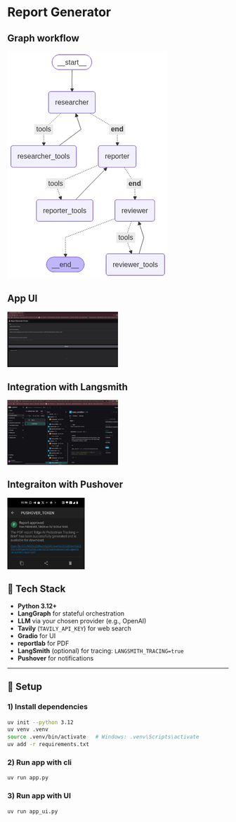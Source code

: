 
# Report Generator 
## Graph workflow
![Alt text](images/flow.png)

## App UI
<img src="images/app_ui.png" style="width:50%; height:50%; object-fit:contain;"/>

## Integration with Langsmith
<img src="images/langsmith.jpg" style="width:50%; height:50%; object-fit:contain;"/>

## Integraiton with Pushover
<img src="images/pushover_notification.png" style="width:35%; height:35%; object-fit:contain;"/>

## 🧩 Tech Stack

- **Python 3.12+**
- **LangGraph** for stateful orchestration
- **LLM** via your chosen provider (e.g., OpenAI)  
- **Tavily** (`TAVILY_API_KEY`) for web search
- **Gradio** for UI
- **reportlab** for PDF
- **LangSmith** (optional) for tracing: `LANGSMITH_TRACING=true`
- **Pushover** for notifications

---

## 🔧 Setup
### 1) Install dependencies
```bash
uv init --python 3.12
uv venv .venv
source .venv/bin/activate   # Windows: .venv\Scripts\activate
uv add -r requirements.txt
```

### 2) Run app with cli
```bash
uv run app.py
```

### 3) Run app with UI
~~~bash
uv run app_ui.py
~~~

